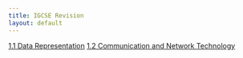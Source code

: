 ```yaml
---
title: IGCSE Revision
layout: default
---
```


[1.1 Data Representation](1-1)
[1.2 Communication and Network Technology](1-2)